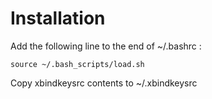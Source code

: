 # Installation

Add the following line to the end of ~/.bashrc :

	source ~/.bash_scripts/load.sh

Copy xbindkeysrc contents to ~/.xbindkeysrc 
